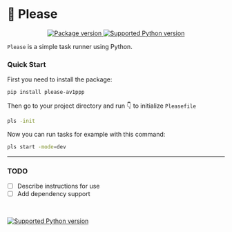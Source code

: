 # 🙏 Please

<p align="center">
<a href="https://pypi.python.org/pypi/please-av1ppp" target="_blank">
    <img src="https://img.shields.io/pypi/v/please-av1ppp.svg?logo=pypi&logoColor=white" alt="Package version">
</a>
<a href="https://pypi.python.org/pypi/please-av1ppp" target="_blank">
    <img src="https://img.shields.io/badge/python-%3E%3D3.8-green?style=flat&logo=python&logoColor=white" alt="Supported Python version">
</a>
</p>

`Please` is a simple task runner using Python.

### Quick Start

First you need to install the package:

```sh
pip install please-av1ppp
```

Then go to your project directory and run 👇 to initialize `Pleasefile`

```sh
pls -init
```

Now you can run tasks for example with this command:

```sh
pls start -mode=dev
```

---

### TODO

- [ ] Describe instructions for use
- [ ] Add dependency support

&nbsp;

<p align="left">
<a href="ithub.com/av1ppp/please/actions/workflows/python-publish.yml" target="_blank">
    <img src="https://github.com/av1ppp/please/actions/workflows/python-publish.yml/badge.svg" alt="Supported Python version">
</a>
</p>
